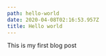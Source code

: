 ```yaml
---
path: hello-world
date: 2020-04-08T02:16:53.957Z
title: Hello world
---
```

This is my first blog post
